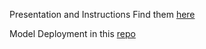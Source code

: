 Presentation and Instructions Find them [here](https://drive.google.com/drive/folders/1qyc6pzqaC1Q-OJqdhJK07qEoEKHhgM3n?usp=sharing) 

Model Deployment in this [repo](https://github.com/CiprianHdz/regressor_model) 
